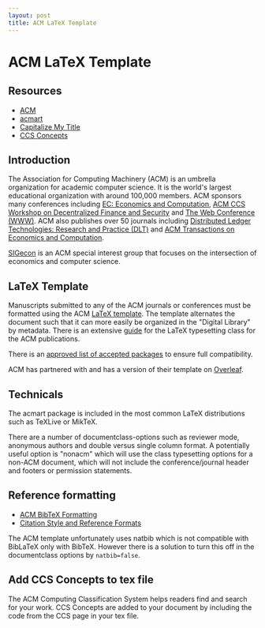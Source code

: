 ```yaml
---
layout: post
title: ACM LaTeX Template
---
```


# ACM LaTeX Template

## Resources
- [ACM](https://www.acm.org/)
- [acmart](https://github.com/borisveytsman/acmart)
- [Capitalize My Title](https://capitalizemytitle.com/)
- [CCS Concepts](https://dl.acm.org/ccs#)

## Introduction
The Association for Computing Machinery (ACM) is an umbrella organization for academic computer
science. It is the world's largest educational organization with around 100,000 members. ACM
sponsors many conferences including
[EC: Economics and Computation](https://dl.acm.org/conference/ec),
[ACM CCS Workshop on Decentralized Finance and Security](https://defi.security/) and
[The Web Conference (WWW)](https://www2022.thewebconf.org/).
ACM also publishes over 50 journals including
[Distributed Ledger Technologies: Research and Practice (DLT)](https://dl.acm.org/journal/dlt) and
[ACM Transactions on Economics and Computation](https://dl.acm.org/journal/teac).

[SIGecon](http://www.sigecom.org/) is an ACM special interest group that focuses on the
intersection of economics and computer science.

## LaTeX Template
Manuscripts submitted to any of the ACM journals or conferences must be formatted using the ACM
[LaTeX template](https://www.acm.org/publications/proceedings-template). The template alternates
the document such that it can more easily be organized in the "Digital Library" by metadata.
There is an extensive
[guide](https://www.acm.org/binaries/content/assets/publications/consolidated-tex-template/acmart.pdf)
for the LaTeX typesetting class for the ACM publications.

There is an
[approved list of accepted packages](https://www.acm.org/publications/taps/accepted-latex-packages)
to ensure full compatibility.

ACM has partnered with and has a version of their template on
[Overleaf](https://www.overleaf.com/gallery/tagged/acm-official#.WOuOk2e1taQ).

## Technicals
The acmart package is included in the most common LaTeX distributions such as TeXLive or MikTeX.

There are a number of documentclass-options such as reviewer mode, anonymous authors and double
versus single column format. A potentially useful option is "nonacm" which will use the class
typesetting options for a non-ACM document, which will not include the conference/journal
header and footers or permission statements.

## Reference formatting
- [ACM BibTeX Formatting](https://www.acm.org/publications/authors/bibtex-formatting)
- [Citation Style and Reference Formats](https://www.acm.org/publications/authors/reference-formatting)

The ACM template unfortunately uses natbib which is not compatible with BibLaTeX only with BibTeX.
However there is a solution to turn this off in the documentclass options by `natbib=false`.

## Add CCS Concepts to tex file
The ACM Computing Classification System helps readers find and search for your work. CCS Concepts
are added to your document by including the code from the CCS page in your tex file.
